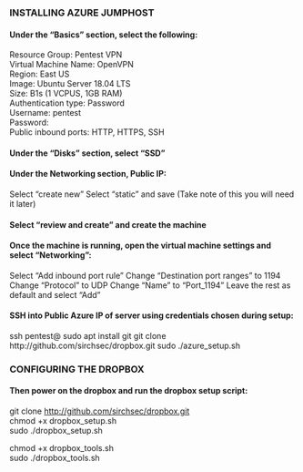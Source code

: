 ### INSTALLING AZURE JUMPHOST ###

<h4>Under the “Basics” section, select the following:</h4>  

Resource Group: Pentest VPN  
Virtual Machine Name: OpenVPN  
Region: East US  
Image: Ubuntu Server 18.04 LTS  
Size: B1s (1 VCPUS, 1GB RAM)  
Authentication type: Password  
Username: pentest  
Password: <fill out and store securely>  
Public inbound ports: HTTP, HTTPS, SSH  

<h4>Under the “Disks” section, select “SSD”</h4>

<h4>Under the Networking section, Public IP:</h4>
Select “create new”  
Select “static” and save (Take note of this you will need it later)  

<h4>Select “review and create” and create the machine</h4>

<h4>Once the machine is running, open the virtual machine settings and select “Networking”:</h4>
Select “Add inbound port rule”  
Change “Destination port ranges” to 1194  
Change “Protocol” to UDP  
Change “Name” to “Port_1194”  
Leave the rest as default and select “Add”  

<h4>SSH into Public Azure IP of server using credentials chosen during setup:</h4>
ssh pentest@<Public IP>  
sudo apt install git  
git clone http://github.com/sirchsec/dropbox.git  
sudo ./azure_setup.sh  

### CONFIGURING THE DROPBOX ###

<h4>Then power on the dropbox and run the dropbox setup script:</h4> 

git clone http://github.com/sirchsec/dropbox.git  
chmod +x dropbox_setup.sh  
sudo ./dropbox_setup.sh  
	
chmod +x dropbox_tools.sh  
sudo ./dropbox_tools.sh  
